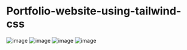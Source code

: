 ﻿# Portfolio-website-using-tailwind-css
![image](https://github.com/Rajshree-Nagane/Portfolio_Tailwind/assets/151632485/385f5e85-cb36-4643-b652-76dfb54e6d41)
![image](https://github.com/Rajshree-Nagane/Portfolio_Tailwind/assets/151632485/b2290755-9b64-428c-9db1-e7b317c1d509)
![image](https://github.com/Rajshree-Nagane/Portfolio_Tailwind/assets/151632485/d9678df1-371f-41b4-aed5-1b41c094acb5)
![image](https://github.com/Rajshree-Nagane/Portfolio_Tailwind/assets/151632485/58945ae1-4318-494f-a5b7-e38f37c4476e)
